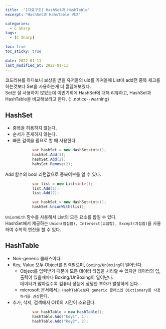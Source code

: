 ```yaml
---
title:  "[자료구조] HashSet과 HashTable"
excerpt: "HashSet과 HahsTable 비교"

categories:
  - C Sharp
tags:
  - [C Sharp]

toc: true
toc_sticky: true
 
date: 2022-01-11
last_modified_at: 2022-01-11
---
```


코드리뷰를 하다보니 보상을 받을 유저들의 uid를 가져올때 List에 add전 중복 체크를 하는것보다 Set을 사용하는게 더 깔끔해보였다.<br>
Set은 잘 사용하지 않았는데 이번기회에 HashSet에 대해 리뷰하고, HashSet과 HashTable을 비교해보려고 한다.
{: .notice--warning}

## HashSet
- 중복을 허용하지 않는다.
- 순서가 존재하지 않는다.
- 빠른 검색을 필요로 할 때 사용한다.

```c#
            var hashSet = new HashSet<int>();
            hashSet.Add(1);
            hashSet.Add(2);
            hahsSet.Remove(2);
```
Add 함수의 bool 리턴값으로 중복여부를 알 수 있다.


```c#
            var list = new List<int>();
            list.Add(1);
            list.Add(2);

            var hashSet = new HashSet<int>();
            hashSet.UnionWith(list);
```
`UnionWith` 함수를 사용해서 List의 모든 요소를 합칠 수 있다.<br>
HashSet에서 제공하는 `Union(합집합), Intersect(교집합), Except(차집합)`을 사용하여 수학적 연산을 할 수 있다.
<br>

## HashTable

- Non-generic 클래스이다.
- Key, Value 모두 Object를 입력받으며, `Boxing/UnBoxing`이 일어난다.
  - Object를 입력받기 때문에 모든 데이터 타입을 처리할 수 있지만 데이터의 입, 출력이 있을때마다 Boxing/UnBoxing이 일어난다.<br>
  데이터가 많아질수록 컴퓨터 성능에 상당한 부하가 발생하게 된다.
  - microsoft 문서에서는 `HashTable보다 generic 클래스인 Dictionary를 사용하기를 권장`한다.
- 추가, 삭제, 검색에서 O(1)의 시간이 소요된다.

```c#
            var hashTable = new HashTable();
            hashTable.Add("key1", 1);
            hashTable.Add("key2", 2);
```



